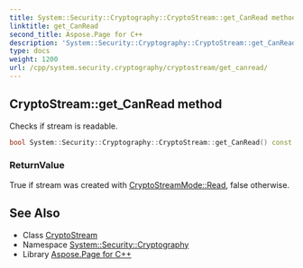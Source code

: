 ```yaml
---
title: System::Security::Cryptography::CryptoStream::get_CanRead method
linktitle: get_CanRead
second_title: Aspose.Page for C++
description: 'System::Security::Cryptography::CryptoStream::get_CanRead method. Checks if stream is readable in C++.'
type: docs
weight: 1200
url: /cpp/system.security.cryptography/cryptostream/get_canread/
---
```

## CryptoStream::get_CanRead method


Checks if stream is readable.

```cpp
bool System::Security::Cryptography::CryptoStream::get_CanRead() const override
```


### ReturnValue

True if stream was created with [CryptoStreamMode::Read](../../cryptostreammode/), false otherwise.

## See Also

* Class [CryptoStream](../)
* Namespace [System::Security::Cryptography](../../)
* Library [Aspose.Page for C++](../../../)

